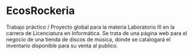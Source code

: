 ﻿# EcosRockeria
Trabajo práctico / Proyecto global para la materia Laboratorio III en la carrera de Licenciatura en Informática. 
Se trata de una página web para el negocio de una tienda de discos de música, donde se catalogará el inventario disponible para su venta al publico.

